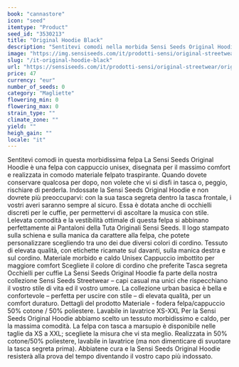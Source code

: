 ```yaml
---
book: "cannastore"
icon: "seed"
itemtype: "Product"
seed_id: "3530213"
title: "Original Hoodie Black"
description: "Sentitevi comodi nella morbida Sensi Seeds Original Hoodie: una felpa con cappuccio unisex di alta qualità, disegnata per muoversi con voi. Acquistatela ora"
image: "https://img.sensiseeds.com/it/prodotti-sensi/original-streetwear/original-hoodie-black-image.png"
slug: "/it-original-hoodie-black"
url: "https://sensiseeds.com/it/prodotti-sensi/original-streetwear/original-hoodie-black?a_aid=cannastore"
price: 47
currency: "eur"
number_of_seeds: 0
category: "Magliette"
flowering_min: 0
flowering_max: 0
strain_type: ""
climate_zone: ""
yield: ""
heigh_gain: ""
locale: "it"
---
```

Sentitevi comodi in questa morbidissima felpa La Sensi Seeds Original Hoodie è una felpa con cappuccio unisex, disegnata per il massimo comfort e realizzata in comodo materiale felpato traspirante. Quando dovete conservare qualcosa per dopo, non volete che vi si disfi in tasca o, peggio, rischiare di perderla. Indossate la Sensi Seeds Original Hoodie e non dovrete più preoccuparvi: con la sua tasca segreta dentro la tasca frontale, i vostri averi saranno sempre al sicuro. Essa è dotata anche di occhielli discreti per le cuffie, per permettervi di ascoltare la musica con stile. Lelevata comodità e la vestibilità ottimale di questa felpa si abbinano perfettamente ai Pantaloni della Tuta Originali Sensi Seeds. Il logo stampato sulla schiena e sulla manica da carattere alla felpa, che potete personalizzare scegliendo tra uno dei due diversi colori di cordino. Tessuto di elevata qualità, con etichette ricamate sul davanti, sulla manica destra e sul cordino. Materiale morbido e caldo Unisex Cappuccio imbottito per maggiore comfort Scegliete il colore di cordino che preferite Tasca segreta Occhielli per cuffie La Sensi Seeds Original Hoodie fa parte della nostra collezione Sensi Seeds Streetwear – capi casual ma unici che rispecchiano il vostro stile di vita ed il vostro umore. La collezione urban basica è bella e confortevole – perfetta per uscire con stile – di elevata qualità, per un comfort duraturo. Dettagli del prodotto Materiale - fodera felpa/cappuccio 50% cotone / 50% poliestere. Lavabile in lavatrice XS-XXL Per la Sensi Seeds Original Hoodie abbiamo scelto un tessuto morbidissimo e caldo, per la massima comodità. La felpa con tasca a marsupio è disponibile nelle taglie da XS a XXL; scegliete la misura che vi sta meglio. Realizzata in 50% cotone/50% poliestere, lavabile in lavatrice (ma non dimenticare di svuotare la tasca segreta prima). Abbiatene cura e la Sensi Seeds Original Hoodie resisterà alla prova del tempo diventando il vostro capo più indossato.
